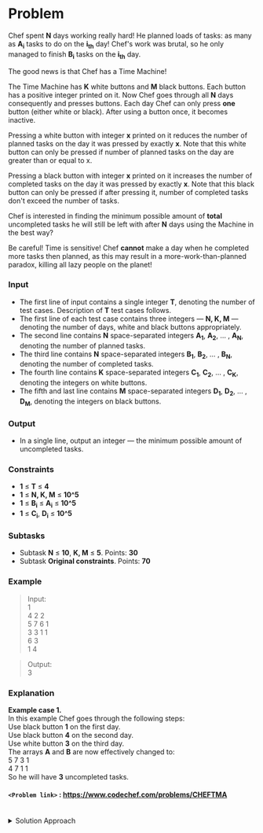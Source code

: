 # Problem
Chef spent **N** days working really hard! He planned loads of tasks: as many as **A<sub>i</sub>** tasks to do on the **i<sub>th</sub>** day! Chef's work was brutal, so he only managed to finish **B<sub>i</sub>** tasks on the **i<sub>th</sub>** day.

The good news is that Chef has a Time Machine!

The Time Machine has **K** white buttons and **M** black buttons. Each button has a positive integer printed on it. Now Chef goes through all **N** days consequently and presses buttons. Each day Chef can only press **one** button (either white or black). After using a button once, it becomes inactive.

Pressing a white button with integer **x** printed on it reduces the number of planned tasks on the day it was pressed by exactly **x**. Note that this white button can only be pressed if number of planned tasks on the day are greater than or equal to x.

Pressing a black button with integer **x** printed on it increases the number of completed tasks on the day it was pressed by exactly **x**. Note that this black button can only be pressed if after pressing it, number of completed tasks don't exceed the number of tasks.

Chef is interested in finding the minimum possible amount of **total** uncompleted tasks he will still be left with after **N** days using the Machine in the best way?

Be careful! Time is sensitive! Chef **cannot** make a day when he completed more tasks then planned, as this may result in a more-work-than-planned paradox, killing all lazy people on the planet!

### Input
*   The first line of input contains a single integer **T**, denoting the number of test cases. Description of **T** test cases follows.
*   The first line of each test case contains three integers — **N, K, M** — denoting the number of days, white and black buttons appropriately.
*   The second line contains **N** space-separated integers **A<sub>1</sub>**, **A<sub>2</sub>**, … , **A<sub>N</sub>**, denoting the number of planned tasks.
*   The third line contains **N** space-separated integers **B<sub>1</sub>**, **B<sub>2</sub>**, … , **B<sub>N</sub>**, denoting the number of completed tasks.
*   The fourth line contains **K** space-separated integers **C<sub>1</sub>**, **C<sub>2</sub>**, … , **C<sub>K</sub>**, denoting the integers on white buttons.
*   The fifth and last line contains **M** space-separated integers **D<sub>1</sub>**, **D<sub>2</sub>**, … , **D<sub>M</sub>**, denoting the integers on black buttons.

### Output
*   In a single line, output an integer — the minimum possible amount of uncompleted tasks.

### Constraints
*   **1** ≤ **T** ≤ **4**
*   **1** ≤ **N, K, M** ≤ **10^5**
*   **1** ≤ **B<sub>i</sub>** ≤ **A<sub>i</sub>** ≤ **10^5**
*   **1** ≤ **C<sub>i</sub>**, **D<sub>i</sub>** ≤ **10^5**

### Subtasks

*   Subtask **N** ≤ **10**, **K, M** ≤ **5**. Points: **30**
*   Subtask **Original constraints**. Points: **70**

### Example
>Input:<br/>
1<br/>
4 2 2 <br/>
5 7 6 1<br/>
3 3 1 1<br/>
6 3<br/>
1 4<br/>

>Output:<br/>
3<br/>

### Explanation
**Example case 1.**<br/>
In this example Chef goes through the following steps:<br/>
Use black button **1** on the first day.<br/>
Use black button **4** on the second day.<br/>
Use white button **3** on the third day.<br/>
The arrays **A** and **B** are now effectively changed to:<br/>
5 7 3 1<br/>
4 7 1 1<br/>
So he will have **3** uncompleted tasks.<br/>

#### `<Problem link>` : <https://www.codechef.com/problems/CHEFTMA>
<br/>
<details>
  <summary>Solution Approach</summary>
  
  ######
  
  Even though the problem claims that white buttons and black buttons do different task they ultimately give the same result which is to decrease the number of uncompleted tasks.
  
  We create a difference array of `a[i] - b[i]` to get the remaining tasks. We sort the diff array in decreasing order. We combine the black and white buttons in buttons[] array and sort them in decreasing order as well.
  
  We iterate through the array and check for a buttons[j] (j<k+m) which can be used with current diff[i] (i<n). If button[j] is greater than diff[i] then we cannot use it anywhere and hence we discard it or else we add the `diff[i] - buttons[j]` in our result and increment i and j.
  
  We add the remaining values in diff[i] to result if j>=k+m and i<n.
  
  ### References
  
  >https://discuss.codechef.com/questions/78212/cheftma-editorial<br/>
  
</details>

